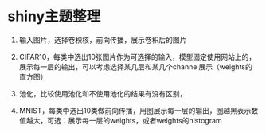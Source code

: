 # shiny主题整理

1. 输入图片，选择卷积核，前向传播，展示卷积后的图片

2. CIFAR10，每类中选出10张图片作为可选择的输入，模型固定使用网站上的，展示每一层的输出，可以考虑选择某几层和某几个channel展示（weights的直方图）

3. 池化，比较使用池化和不使用池化的结果有没有区别，

4. MNIST，每类中选出10类做前向传播，用圈展示每一层的输出，圈越黑表示数值越大，可选：展示每一层的weights，或者weights的histogram

